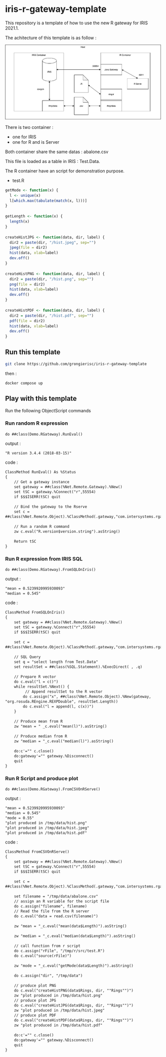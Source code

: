 # iris-r-gateway-template

This repository is a template of how to use the new R gateway for IRIS 2021.1.

The achitecture of this template is as follow :

![architecture](https://raw.githubusercontent.com/grongierisc/iris-r-gateway-template/master/misc/architecture.png)

There is two container :

- one for IRIS
- one for R and is Server

Both container share the same datas : abalone.csv

This file is loaded as a table in IRIS : Test.Data.

The R container have an script for demonstration purpose.

 - test.R

```R
getMode <- function(x) {
  l <- unique(x)
  l[which.max(tabulate(match(x, l)))]
}

getLength <- function(x) {
  length(x)
}

createHistJPG <- function(data, dir, label) {
  dir2 = paste(dir, "/hist.jpeg", sep="")
  jpeg(file = dir2)
  hist(data, xlab=label)
  dev.off()
}

createHistPNG <- function(data, dir, label) {
  dir2 = paste(dir, "/hist.png", sep="")
  png(file = dir2)
  hist(data, xlab=label)
  dev.off()
}

createHistPDF <- function(data, dir, label) {
  dir2 = paste(dir, "/hist.pdf", sep="")
  pdf(file = dir2)
  hist(data, xlab=label)
  dev.off()
}
```

## Run this template 

```sh
git clone https://github.com/grongierisc/iris-r-gateway-template
```

then :

```sh
docker compose up
```

## Play with this template

Run the following ObjectScript commands

### Run random R expression

```objectscript
do ##class(Demo.RGateway).RunEval()
```

output :

```
"R version 3.4.4 (2018-03-15)"
```

code : 

```objectscript
ClassMethod RunEval() As %Status
{
	// Get a gateway instance
    set gateway = ##class(%Net.Remote.Gateway).%New()
    set tSC = gateway.%Connect("r",55554)
	if $$$ISERR(tSC) quit
	
	// Bind the gateway to the Rserve
	set c = ##class(%Net.Remote.Object).%ClassMethod(.gateway,"com.intersystems.rgateway.Helper","createRConnection")

	// Run a random R command
    zw c.eval("R.version$version.string").asString()

    Return tSC
}
```

### Run R expression from IRIS SQL

```objectscript
do ##class(Demo.RGateway).FromSQLOnIris()
```

output :

```
"mean = 0.5239920995930093"
"median = 0.545"
```

code : 

```objectscript
ClassMethod FromSQLOnIris()
{
    set gateway = ##class(%Net.Remote.Gateway).%New()
    set tSC = gateway.%Connect("r",55554)
	if $$$ISERR(tSC) quit
		
	set c = ##class(%Net.Remote.Object).%ClassMethod(.gateway,"com.intersystems.rgateway.Helper","createRConnection")
	
	// SQL Query
	set q = "select length from Test.Data"
	set resultSet = ##class(%SQL.Statement).%ExecDirect( , .q)

	// Prepare R vector
 	do c.eval("l = c()")
 	while resultSet.%Next() {
		 // Append resultSet to the R vector
 		do c.assign("x", ##class(%Net.Remote.Object).%New(gateway, "org.rosuda.REngine.REXPDouble", resultSet.Length))
 		do c.eval("l = append(l, c(x))")
 	}
 	
	// Produce mean from R
	zw "mean = " _c.eval("mean(l)").asString()

	// Produce median from R
	zw "median = "_c.eval("median(l)").asString()

	do:c'="" c.close()
	do:gateway'="" gateway.%Disconnect()
	quit
}
```

### Run R Script and produce plot

```objectscript
do ##class(Demo.RGateway).FromCSVOnRServe()
```

output :

```
"mean = 0.5239920995930093"
"median = 0.545"
"mode = 0.55"
"plot produced in /tmp/data/hist.png"
"plot produced in /tmp/data/hist.jpeg"
"plot produced in /tmp/data/hist.pdf"
```

code : 

```objectscript
ClassMethod FromCSVOnRServe()
{
    set gateway = ##class(%Net.Remote.Gateway).%New()
    set tSC = gateway.%Connect("r",55554)
	if $$$ISERR(tSC) quit
		
	set c = ##class(%Net.Remote.Object).%ClassMethod(.gateway,"com.intersystems.rgateway.Helper","createRConnection")
	
	set filename = "/tmp/data/abalone.csv"
	// assign an R variable for the script file 
	do c.assign("filename", filename)
	// Read the file from the R server
	do c.eval("data = read.csv(filename)")

	zw "mean = "_c.eval("mean(data$Length)").asString()
 		
	zw "median = "_c.eval("median(data$Length)").asString()
 		
	// call function from r script
	do c.assign("rFile", "/tmp/r/src/test.R")
	do c.eval("source(rFile)") 
 		
	zw "mode = "_c.eval("getMode(data$Length)").asString()
	
	do c.assign("dir", "/tmp/data")

	// produce plot PNG
	do c.eval("createHistPNG(data$Rings, dir, ""Rings"")")
	zw "plot produced in /tmp/data/hist.png"
	// produce plot JPG
	do c.eval("createHistJPG(data$Rings, dir, ""Rings"")")
	zw "plot produced in /tmp/data/hist.jpeg"
	// produce plot PDF
	do c.eval("createHistPDF(data$Rings, dir, ""Rings"")")
	zw "plot produced in /tmp/data/hist.pdf"
	
	do:c'="" c.close()
	do:gateway'="" gateway.%Disconnect()
	quit
}
```

